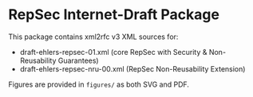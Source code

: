 # RepSec Internet-Draft Package

This package contains xml2rfc v3 XML sources for:
- draft-ehlers-repsec-01.xml (core RepSec with Security & Non-Reusability Guarantees)
- draft-ehlers-repsec-nru-00.xml (RepSec Non-Reusability Extension)

Figures are provided in `figures/` as both SVG and PDF.
